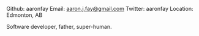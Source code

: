 Github:   aaronfay 
Email:    aaron.j.fay@gmail.com
Twitter:  aaronfay
Location: Edmonton, AB

Software developer, father, super-human.